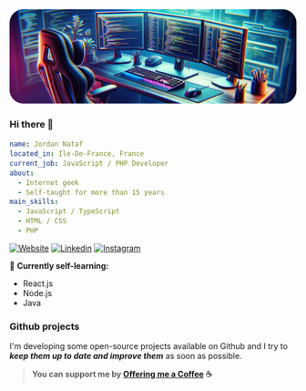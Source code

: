 ![Cover image](./cover.png)

### Hi there 👋 

```yaml
name: Jordan Nataf
located_in: Ile-De-France, France
current_job: JavaScript / PHP Developer
about:
  - Internet geek
  - Self-taught for more than 15 years
main_skills:
  - JavaScript / TypeScript
  - HTML / CSS
  - PHP
```

[![Website](https://img.shields.io/badge/Website-efefef?style=for-the-badge)](https://jordnat.dev)
[![Linkedin](https://img.shields.io/badge/LinkedIn-0077B5?style=for-the-badge&logo=linkedin&logoColor=white)](https://fr.linkedin.com/in/jordan-nataf)
[![Instagram](https://img.shields.io/badge/Instagram-E4405F?style=for-the-badge&logo=instagram&logoColor=white)](https://www.instagram.com/jordnat)

🌱 **Currently self-learning:**
- React.js
- Node.js
- Java

### Github projects

I'm developing some open-source projects available on Github and I try to ***keep them up to date and improve them*** as soon as possible.

> **You can support me by [Offering me a Coffee](https://www.buymeacoffee.com/jornatf) ☕️**

